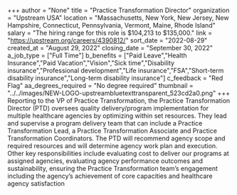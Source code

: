 +++
author = "None"
title = "Practice Transformation Director"
organization = "Upstream USA"
location = "Massachusetts, New York, New Jersey, New Hampshire, Connecticut, Pennsylvania, Vermont, Maine, Rhode Island"
salary = "The hiring range for this role is $104,213 to $135,000."
link = "https://upstream.org/careers/4390812/"
sort_date = "2022-08-29"
created_at = "August 29, 2022"
closing_date = "September 30, 2022"
a_job_type = ["Full Time"]
b_benefits = ["Paid Leave","Health Insurance","Paid Vacation","Vision","Sick time","Disability insurance","Professional development","Life insurance","FSA","Short-term disability insurance","Long-term disability insurance"]
c_feedback = "Red Flag"
aa_degrees_required = "No degree required"
thumbnail = "../../images/NEW-LOGO-upstreambluetexttransparent_523cd2a0.png"
+++
Reporting to the VP of Practice Transformation, the Practice Transformation Director (PTD) oversees quality delivery/program implementation for multiple healthcare agencies by optimizing within set resources. They lead and supervise a program delivery team that can include a Practice Transformation Lead, a Practice Transformation Associate  and Practice Transformation Coordinators. The PTD will recommend agency scope and required resources and will determine agency work plan and execution.  Other key responsibilities include evaluating cost to deliver our programs at assigned agencies, evaluating agency performance outcomes and sustainability, ensuring the Practice Transformation team’s engagement including the agency’s achievement of core capacities and healthcare agency satisfaction